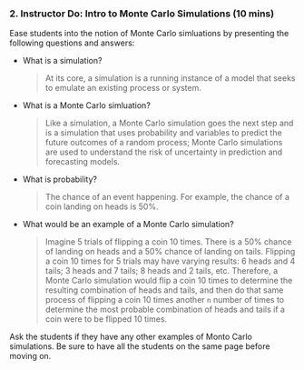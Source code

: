 ### 2. Instructor Do: Intro to Monte Carlo Simulations (10 mins)

Ease students into the notion of Monte Carlo simluations by presenting the following questions and answers:

* What is a simulation?

  > At its core, a simulation is a running instance of a model that seeks to emulate an existing process or system. 

* What is a Monte Carlo simluation?

  > Like a simulation, a Monte Carlo simulation goes the next step and is a simulation that uses probability and variables to predict the future outcomes of a random process; Monte Carlo simulations are used to understand the risk of uncertainty in prediction and forecasting models.

* What is probability?

  > The chance of an event happening. For example, the chance of a coin landing on heads is 50%.

* What would be an example of a Monte Carlo simulation?

  > Imagine 5 trials of flipping a coin 10 times. There is a 50% chance of landing on heads and a 50% chance of landing on tails. Flipping a coin 10 times for 5 trials may have varying results: 6 heads and 4 tails; 3 heads and 7 tails; 8 heads and 2 tails, etc. Therefore, a Monte Carlo simulation would flip a coin 10 times to determine the resulting combination of heads and tails, and then do that same process of flipping a coin 10 times another `n` number of times to determine the most probable combination of heads and tails if a coin were to be flipped 10 times.

Ask the students if they have any other examples of Monto Carlo simulations. Be sure to have all the students on the same page before moving on.